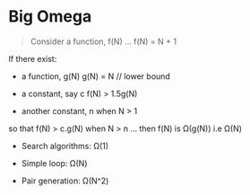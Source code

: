 # Big Omega

> Consider a function, f(N) ... f(N) = N + 1

If there exist:

*   a function, g(N)      g(N) = N  // lower bound

*   a constant, say c     f(N) > 1.5g(N)

*   another constant, n   when N > 1

so that f(N) > c.g(N) when N > n
... then f(N) is Ω(g(N)) i.e Ω(N)

*   Search algorithms: Ω(1)

*   Simple loop: Ω(N)

*   Pair generation: Ω(N^2)

